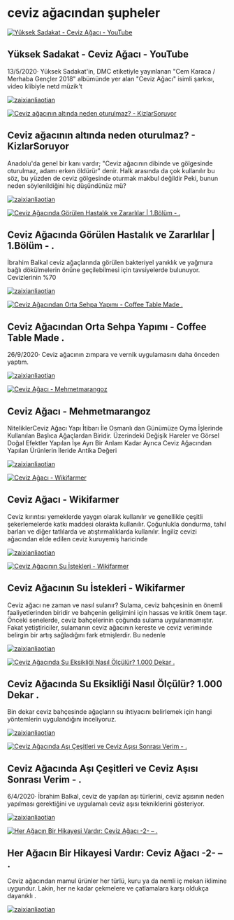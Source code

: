 # ceviz ağacından şupheler
<a href="https://mnn.zoosnet.net/LR/Chatpre.aspx?id=MNN94995150&p=https://topgrinding.com/" target="_blank">![Yüksek Sadakat - Ceviz Ağacı - YouTube](https://github.com/technlg/images/blob/main/1.jpg)</a>
## Yüksek Sadakat - Ceviz Ağacı - YouTube
13/5/2020· Yüksek Sadakat'in, DMC etiketiyle yayınlanan "Cem Karaca / Merhaba Gençler 2018" albümünde yer alan "Ceviz Ağacı" isimli şarkısı, video klibiyle netd müzik't
<a href="https://mnn.zoosnet.net/LR/Chatpre.aspx?id=MNN94995150&p=https://topgrinding.com/" target="_blank"><img src="https://github.com/technlg/images/raw/main/chat11.jpg" alt="zaixianliaotian"/></a><a href="//whatsapp.shibangsoft.com/WhatsApp.php" ><img src="https://github.com/technlg/images/raw/main/chat11.png" alt=""></a>
<a href="https://mnn.zoosnet.net/LR/Chatpre.aspx?id=MNN94995150&p=https://topgrinding.com/" target="_blank">![Ceviz ağacının altında neden oturulmaz? - KizlarSoruyor](https://github.com/technlg/images/blob/main/48.jpg)</a>
## Ceviz ağacının altında neden oturulmaz? - KizlarSoruyor
Anadolu'da genel bir kanı vardır; "Ceviz ağacının dibinde ve gölgesinde oturulmaz, adamı erken öldürür" denir. Halk arasında da çok kullanılır bu söz, bu yüzden de ceviz gölgesinde oturmak makbul değildir Peki, bunun neden söylenildiğini hiç düşündünüz mü?
<a href="https://mnn.zoosnet.net/LR/Chatpre.aspx?id=MNN94995150&p=https://topgrinding.com/" target="_blank"><img src="https://github.com/technlg/images/raw/main/chat11.jpg" alt="zaixianliaotian"/></a><a href="//whatsapp.shibangsoft.com/WhatsApp.php" ><img src="https://github.com/technlg/images/raw/main/chat11.png" alt=""></a>
<a href="https://mnn.zoosnet.net/LR/Chatpre.aspx?id=MNN94995150&p=https://topgrinding.com/" target="_blank">![Ceviz Ağacında Görülen Hastalık ve Zararlılar | 1.Bölüm - .](https://github.com/technlg/images/blob/main/49.jpg)</a>
## Ceviz Ağacında Görülen Hastalık ve Zararlılar | 1.Bölüm - .
İbrahim Balkal ceviz ağaçlarında görülen bakteriyel yanıklık ve yağmura bağlı dökülmelerin önüne geçilebilmesi için tavsiyelerde bulunuyor. Cevizlerinin %70 
<a href="https://mnn.zoosnet.net/LR/Chatpre.aspx?id=MNN94995150&p=https://topgrinding.com/" target="_blank"><img src="https://github.com/technlg/images/raw/main/chat11.jpg" alt="zaixianliaotian"/></a><a href="//whatsapp.shibangsoft.com/WhatsApp.php" ><img src="https://github.com/technlg/images/raw/main/chat11.png" alt=""></a>
<a href="https://mnn.zoosnet.net/LR/Chatpre.aspx?id=MNN94995150&p=https://topgrinding.com/" target="_blank">![Ceviz Ağacından Orta Sehpa Yapımı - Coffee Table Made .](https://github.com/technlg/images/blob/main/41.jpg)</a>
## Ceviz Ağacından Orta Sehpa Yapımı - Coffee Table Made .
26/9/2020· Ceviz ağacının zımpara ve vernik uygulamasını daha önceden yaptım.
<a href="https://mnn.zoosnet.net/LR/Chatpre.aspx?id=MNN94995150&p=https://topgrinding.com/" target="_blank"><img src="https://github.com/technlg/images/raw/main/chat11.jpg" alt="zaixianliaotian"/></a><a href="//whatsapp.shibangsoft.com/WhatsApp.php" ><img src="https://github.com/technlg/images/raw/main/chat11.png" alt=""></a>
<a href="https://mnn.zoosnet.net/LR/Chatpre.aspx?id=MNN94995150&p=https://topgrinding.com/" target="_blank">![Ceviz Ağacı - Mehmetmarangoz](https://github.com/technlg/images/blob/main/19.jpg)</a>
## Ceviz Ağacı - Mehmetmarangoz
NiteliklerCeviz Ağacı Yapı İtibarı İle Osmanlı dan Günümüze Oyma İşlerinde Kullanılan Başlıca Ağaçlardan Biridir. Üzerindeki Değişik Hareler ve Görsel Doğal Efektler Yapılan İşe Ayrı Bir Anlam Kadar Ayrıca Ceviz Ağacından Yapılan Ürünlerin İleride Antika Değeri
<a href="https://mnn.zoosnet.net/LR/Chatpre.aspx?id=MNN94995150&p=https://topgrinding.com/" target="_blank"><img src="https://github.com/technlg/images/raw/main/chat11.jpg" alt="zaixianliaotian"/></a><a href="//whatsapp.shibangsoft.com/WhatsApp.php" ><img src="https://github.com/technlg/images/raw/main/chat11.png" alt=""></a>
<a href="https://mnn.zoosnet.net/LR/Chatpre.aspx?id=MNN94995150&p=https://topgrinding.com/" target="_blank">![Ceviz Ağacı - Wikifarmer](https://github.com/technlg/images/blob/main/5.jpg)</a>
## Ceviz Ağacı - Wikifarmer
Ceviz kırıntısı yemeklerde yaygın olarak kullanılır ve genellikle çeşitli şekerlemelerde katkı maddesi olarakta kullanılır. Çoğunlukla dondurma, tahıl barları ve diğer tatlılarda ve atıştırmalıklarda kullanılır. İngiliz cevizi ağacından elde edilen ceviz kuruyemiş haricinde 
<a href="https://mnn.zoosnet.net/LR/Chatpre.aspx?id=MNN94995150&p=https://topgrinding.com/" target="_blank"><img src="https://github.com/technlg/images/raw/main/chat11.jpg" alt="zaixianliaotian"/></a><a href="//whatsapp.shibangsoft.com/WhatsApp.php" ><img src="https://github.com/technlg/images/raw/main/chat11.png" alt=""></a>
<a href="https://mnn.zoosnet.net/LR/Chatpre.aspx?id=MNN94995150&p=https://topgrinding.com/" target="_blank">![Ceviz Ağacının Su İstekleri - Wikifarmer](https://github.com/technlg/images/blob/main/14.jpg)</a>
## Ceviz Ağacının Su İstekleri - Wikifarmer
Ceviz ağacı ne zaman ve nasıl sulanır? Sulama, ceviz bahçesinin en önemli faaliyetlerinden biridir ve bahçenin gelişimini için hassas ve kritik önem taşır. Önceki senelerde, ceviz bahçelerinin çoğunda sulama uygulanmamıştır. Fakat yetiştiriciler, sulamanın ceviz ağacının kereste ve ceviz veriminde belirgin bir artış sağladığını fark etmişlerdir. Bu nedenle 
<a href="https://mnn.zoosnet.net/LR/Chatpre.aspx?id=MNN94995150&p=https://topgrinding.com/" target="_blank"><img src="https://github.com/technlg/images/raw/main/chat11.jpg" alt="zaixianliaotian"/></a><a href="//whatsapp.shibangsoft.com/WhatsApp.php" ><img src="https://github.com/technlg/images/raw/main/chat11.png" alt=""></a>
<a href="https://mnn.zoosnet.net/LR/Chatpre.aspx?id=MNN94995150&p=https://topgrinding.com/" target="_blank">![Ceviz Ağacında Su Eksikliği Nasıl Ölçülür? 1.000 Dekar .](https://github.com/technlg/images/blob/main/12.jpg)</a>
## Ceviz Ağacında Su Eksikliği Nasıl Ölçülür? 1.000 Dekar .
Bin dekar ceviz bahçesinde ağaçların su ihtiyacını belirlemek için hangi yöntemlerin uygulandığını inceliyoruz.
<a href="https://mnn.zoosnet.net/LR/Chatpre.aspx?id=MNN94995150&p=https://topgrinding.com/" target="_blank"><img src="https://github.com/technlg/images/raw/main/chat11.jpg" alt="zaixianliaotian"/></a><a href="//whatsapp.shibangsoft.com/WhatsApp.php" ><img src="https://github.com/technlg/images/raw/main/chat11.png" alt=""></a>
<a href="https://mnn.zoosnet.net/LR/Chatpre.aspx?id=MNN94995150&p=https://topgrinding.com/" target="_blank">![Ceviz Ağacında Aşı Çeşitleri ve Ceviz Aşısı Sonrası Verim - .](https://github.com/technlg/images/blob/main/16.jpg)</a>
## Ceviz Ağacında Aşı Çeşitleri ve Ceviz Aşısı Sonrası Verim - .
6/4/2020· İbrahim Balkal, ceviz de yapılan aşı türlerini, ceviz aşısının neden yapılması gerektiğini ve uygulamalı ceviz aşısı tekniklerini gösteriyor.
<a href="https://mnn.zoosnet.net/LR/Chatpre.aspx?id=MNN94995150&p=https://topgrinding.com/" target="_blank"><img src="https://github.com/technlg/images/raw/main/chat11.jpg" alt="zaixianliaotian"/></a><a href="//whatsapp.shibangsoft.com/WhatsApp.php" ><img src="https://github.com/technlg/images/raw/main/chat11.png" alt=""></a>
<a href="https://mnn.zoosnet.net/LR/Chatpre.aspx?id=MNN94995150&p=https://topgrinding.com/" target="_blank">![Her Ağacın Bir Hikayesi Vardır: Ceviz Ağacı -2- – .](https://github.com/technlg/images/blob/main/26.jpg)</a>
## Her Ağacın Bir Hikayesi Vardır: Ceviz Ağacı -2- – .
Ceviz ağacından mamul ürünler her türlü, kuru ya da nemli iç mekan iklimine uygundur. Lakin, her ne kadar çekmelere ve çatlamalara karşı oldukça dayanıklı .
<a href="https://mnn.zoosnet.net/LR/Chatpre.aspx?id=MNN94995150&p=https://topgrinding.com/" target="_blank"><img src="https://github.com/technlg/images/raw/main/chat11.jpg" alt="zaixianliaotian"/></a><a href="//whatsapp.shibangsoft.com/WhatsApp.php" ><img src="https://github.com/technlg/images/raw/main/chat11.png" alt=""></a>

